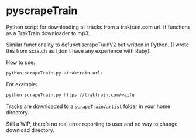 # pyscrapeTrain

Python script for downloading all tracks from a traktrain.com url. It functions as a TrakTrain downloader to mp3.

Similar functionality to defunct scrapeTrainV2 but written in Python. (I wrote this from scratch as I don't have any experience with Ruby).

How to use:  
```bash
python scrapeTrain.py <traktrain-url>
```

For example: 
```bash
python scrapeTrain.py https://traktrain.com/waifu
```

Tracks are downloaded to a `scrapeTrain/artist` folder in your home directory. 

Still a WIP, there's no real error reporting to user and no way to change download directory.
